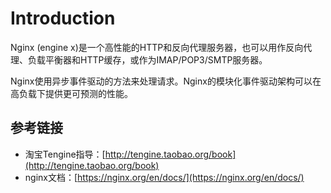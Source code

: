 # Introduction
Nginx (engine x)是一个高性能的HTTP和反向代理服务器，也可以用作反向代理、负载平衡器和HTTP缓存，或作为IMAP/POP3/SMTP服务器。

Nginx使用异步事件驱动的方法来处理请求。Nginx的模块化事件驱动架构可以在高负载下提供更可预测的性能。

## 参考链接
- 淘宝Tengine指导：[http://tengine.taobao.org/book](http://tengine.taobao.org/book)
- nginx文档：[https://nginx.org/en/docs/](https://nginx.org/en/docs/)